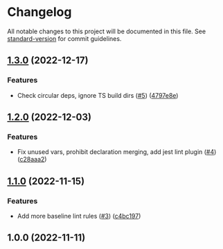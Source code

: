 # Changelog

All notable changes to this project will be documented in this file. See [standard-version](https://github.com/conventional-changelog/standard-version) for commit guidelines.

## [1.3.0](https://github.com/adamhamlin/eslint-config/compare/v1.2.0...v1.3.0) (2022-12-17)


### Features

* Check circular deps, ignore TS build dirs ([#5](https://github.com/adamhamlin/eslint-config/issues/5)) ([4797e8e](https://github.com/adamhamlin/eslint-config/commit/4797e8eb0293ec5d85214239cb53c2d32bf5463f))

## [1.2.0](https://github.com/adamhamlin/eslint-config/compare/v1.1.0...v1.2.0) (2022-12-03)

### Features

-   Fix unused vars, prohibit declaration merging, add jest lint plugin ([#4](https://github.com/adamhamlin/eslint-config/issues/4)) ([c28aaa2](https://github.com/adamhamlin/eslint-config/commit/c28aaa20f0ed8eea2ae97b0fa2efdbd8136d2092))

## [1.1.0](https://github.com/adamhamlin/eslint-config/compare/v1.0.0...v1.1.0) (2022-11-15)

### Features

-   Add more baseline lint rules ([#3](https://github.com/adamhamlin/eslint-config/issues/3)) ([c4bc197](https://github.com/adamhamlin/eslint-config/commit/c4bc197776dc7e0df9bbee4938153bb0aab4a82e))

## 1.0.0 (2022-11-11)
